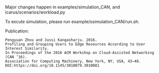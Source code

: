 Major changes happen in examples/simulation_CAN, and icarus/scenarios/workload.py

To excute simulation, please run example/ssimulation_CAN/run.sh.

Publication:
```
Pengyuan Zhou and Jussi Kangasharju. 2016. 
Profiling and Grouping Users to Edge Resources According to User Interest Similarity. 
In Proceedings of the 2016 ACM Workshop on Cloud-Assisted Networking (CAN ’16). 
Association for Computing Machinery, New York, NY, USA, 43–48. 
DOI:https://doi.org/10.1145/3010079.3010081
```
